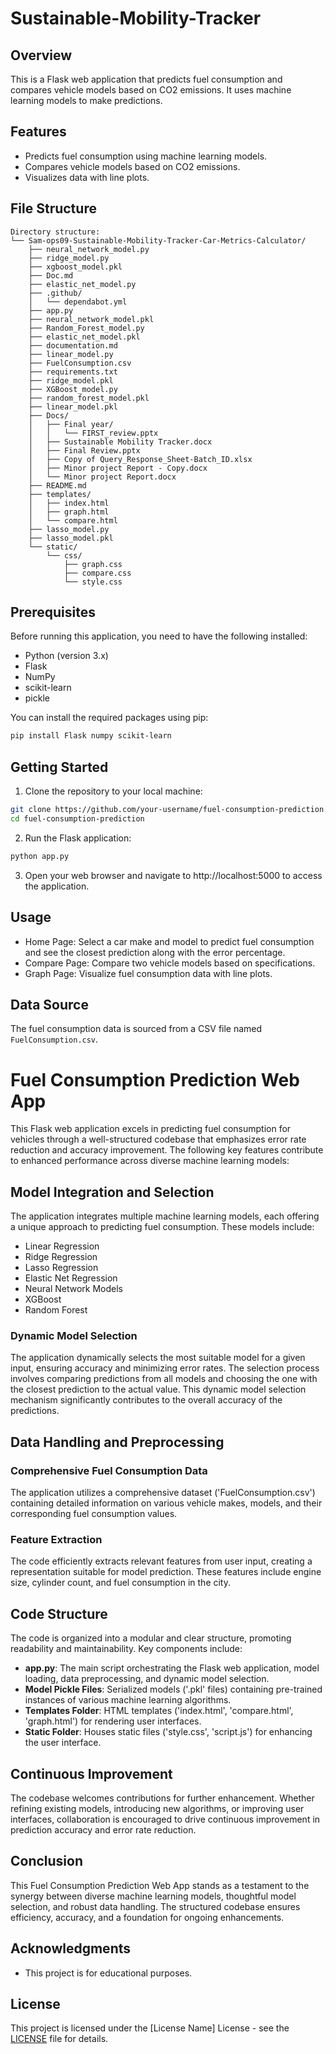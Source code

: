 # Sustainable-Mobility-Tracker

## Overview

This is a Flask web application that predicts fuel consumption and compares vehicle models based on CO2 emissions. It uses machine learning models to make predictions.

## Features

- Predicts fuel consumption using machine learning models.
- Compares vehicle models based on CO2 emissions.
- Visualizes data with line plots.

## File Structure

```
Directory structure:
└── Sam-ops09-Sustainable-Mobility-Tracker-Car-Metrics-Calculator/
    ├── neural_network_model.py
    ├── ridge_model.py
    ├── xgboost_model.pkl
    ├── Doc.md
    ├── elastic_net_model.py
    ├── .github/
    │   └── dependabot.yml
    ├── app.py
    ├── neural_network_model.pkl
    ├── Random_Forest_model.py
    ├── elastic_net_model.pkl
    ├── documentation.md
    ├── linear_model.py
    ├── FuelConsumption.csv
    ├── requirements.txt
    ├── ridge_model.pkl
    ├── XGBoost_model.py
    ├── random_forest_model.pkl
    ├── linear_model.pkl
    ├── Docs/
    │   ├── Final year/
    │   │   └── FIRST_review.pptx
    │   ├── Sustainable Mobility Tracker.docx
    │   ├── Final Review.pptx
    │   ├── Copy of Query_Response_Sheet-Batch_ID.xlsx
    │   ├── Minor project Report - Copy.docx
    │   └── Minor project Report.docx
    ├── README.md
    ├── templates/
    │   ├── index.html
    │   ├── graph.html
    │   └── compare.html
    ├── lasso_model.py
    ├── lasso_model.pkl
    └── static/
        └── css/
            ├── graph.css
            ├── compare.css
            └── style.css

```
## Prerequisites

Before running this application, you need to have the following installed:

- Python (version 3.x)
- Flask
- NumPy
- scikit-learn
- pickle

You can install the required packages using pip:

```bash
pip install Flask numpy scikit-learn
```

## Getting Started

1. Clone the repository to your local machine:

```bash
git clone https://github.com/your-username/fuel-consumption-prediction.git
cd fuel-consumption-prediction
```

2. Run the Flask application:

```bash
python app.py
```

3. Open your web browser and navigate to http://localhost:5000 to access the application.

## Usage

- Home Page: Select a car make and model to predict fuel consumption and see the closest prediction along with the error percentage.
- Compare Page: Compare two vehicle models based on specifications.
- Graph Page: Visualize fuel consumption data with line plots.

## Data Source

The fuel consumption data is sourced from a CSV file named `FuelConsumption.csv`.

# Fuel Consumption Prediction Web App

This Flask web application excels in predicting fuel consumption for vehicles through a well-structured codebase that emphasizes error rate reduction and accuracy improvement. The following key features contribute to enhanced performance across diverse machine learning models:

## Model Integration and Selection

The application integrates multiple machine learning models, each offering a unique approach to predicting fuel consumption. These models include:

- Linear Regression
- Ridge Regression
- Lasso Regression
- Elastic Net Regression
- Neural Network Models
- XGBoost
- Random Forest

### Dynamic Model Selection

The application dynamically selects the most suitable model for a given input, ensuring accuracy and minimizing error rates. The selection process involves comparing predictions from all models and choosing the one with the closest prediction to the actual value. This dynamic model selection mechanism significantly contributes to the overall accuracy of the predictions.

## Data Handling and Preprocessing

### Comprehensive Fuel Consumption Data

The application utilizes a comprehensive dataset ('FuelConsumption.csv') containing detailed information on various vehicle makes, models, and their corresponding fuel consumption values.

### Feature Extraction

The code efficiently extracts relevant features from user input, creating a representation suitable for model prediction. These features include engine size, cylinder count, and fuel consumption in the city.

## Code Structure

The code is organized into a modular and clear structure, promoting readability and maintainability. Key components include:

- **app.py**: The main script orchestrating the Flask web application, model loading, data preprocessing, and dynamic model selection.
- **Model Pickle Files**: Serialized models ('.pkl' files) containing pre-trained instances of various machine learning algorithms.
- **Templates Folder**: HTML templates ('index.html', 'compare.html', 'graph.html') for rendering user interfaces.
- **Static Folder**: Houses static files ('style.css', 'script.js') for enhancing the user interface.

## Continuous Improvement

The codebase welcomes contributions for further enhancement. Whether refining existing models, introducing new algorithms, or improving user interfaces, collaboration is encouraged to drive continuous improvement in prediction accuracy and error rate reduction.

## Conclusion

This Fuel Consumption Prediction Web App stands as a testament to the synergy between diverse machine learning models, thoughtful model selection, and robust data handling. The structured codebase ensures efficiency, accuracy, and a foundation for ongoing enhancements.

## Acknowledgments

- This project is for educational purposes.

## License

This project is licensed under the [License Name] License - see the [LICENSE](LICENSE) file for details.
